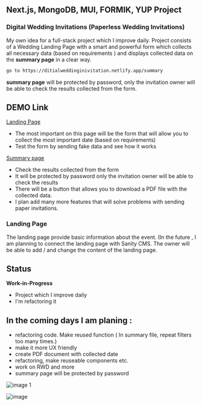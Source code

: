 ## Next.js, MongoDB, MUI, FORMIK, YUP Project

### Digital Wedding Invitations (Paperless Wedding Invitations)

My own idea for a full-stack project which I improve daily. Project consists of a Wedding Landing Page with a smart and powerful form which collects all necessary data (based on requirements ) and displays collected data on the **summary page** in a clear way.

```bash
go to https://ditialweddinginivitation.netlify.app/summary
```

**summary page** will be protected by password, only the invitation owner will be able to check the results collected from the form.


## DEMO Link

[Landing Page](https://ditialweddinginivitation.netlify.app/)
- The most important on this page will be the form that will allow you to collect the most important date (based on requirements)
- Test the form by sending fake data and see how it works

[Summary page ](https://ditialweddinginivitation.netlify.app/summary)
- Check the results collected from the form
- It will be protected by password only the invitation owner will be able to check the results
- There will be a button that allows you to download a PDF file with the collected data.
- I plan add many more features that will solve problems with sending paper invitations. 


### Landing Page

The landing page provide basic information about the event. (In the future , I am planning to connect the landing page with Sanity CMS. The owner will be able to add / and change the content of the landing page. 

## Status

**Work-in-Progress**

- Project which I improve daily
- I'm refactoring it

## In the coming days I am planing : 

- refactoring code. Make reused function ( In summary file, repeat filters too many times.)
- make it more UX friendly
- create PDF document with collected date
- refactoring, make reuseable components etc.
- work on RWD and more 
- summary page will be protected by password 




![image 1](https://user-images.githubusercontent.com/47687566/199193895-4b9838a3-d3fb-462f-af01-13edae7478ff.jpg)


![image](https://user-images.githubusercontent.com/47687566/199197621-ba202f50-3ac1-4a63-9c3b-98489671487d.png)

